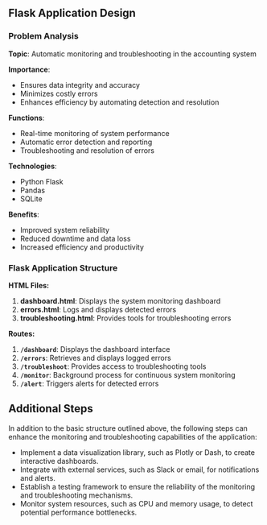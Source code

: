 ## Flask Application Design

### Problem Analysis

**Topic**: Automatic monitoring and troubleshooting in the accounting system

**Importance**:

- Ensures data integrity and accuracy
- Minimizes costly errors
- Enhances efficiency by automating detection and resolution

**Functions**:

- Real-time monitoring of system performance
- Automatic error detection and reporting
- Troubleshooting and resolution of errors

**Technologies**:

- Python Flask
- Pandas
- SQLite

**Benefits**:

- Improved system reliability
- Reduced downtime and data loss
- Increased efficiency and productivity

### Flask Application Structure

**HTML Files:**

1. **dashboard.html**: Displays the system monitoring dashboard
2. **errors.html**: Logs and displays detected errors
3. **troubleshooting.html**: Provides tools for troubleshooting errors

**Routes:**

1. **`/dashboard`**: Displays the dashboard interface
2. **`/errors`**: Retrieves and displays logged errors
3. **`/troubleshoot`**: Provides access to troubleshooting tools
4. **`/monitor`**: Background process for continuous system monitoring
5. **`/alert`**: Triggers alerts for detected errors

## Additional Steps

In addition to the basic structure outlined above, the following steps can enhance the monitoring and troubleshooting capabilities of the application:

- Implement a data visualization library, such as Plotly or Dash, to create interactive dashboards.
- Integrate with external services, such as Slack or email, for notifications and alerts.
- Establish a testing framework to ensure the reliability of the monitoring and troubleshooting mechanisms.
- Monitor system resources, such as CPU and memory usage, to detect potential performance bottlenecks.